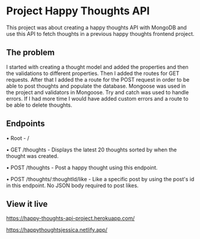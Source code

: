 # Project Happy Thoughts API

This project was about creating a happy thoughts API with MongoDB and use this API to fetch thoughts in a previous happy thoughts frontend project. 

## The problem

I started with creating a thought model and added the properties and then the validations to different properties. Then I added the routes for GET requests. After that I added the a route for the POST request in order to be able to post thoughts and populate the database. Mongoose was used in the project and validators in Mongoose. Try and catch was used to handle errors. If I had more time I would have added custom errors and a route to be able to delete thoughts.

## Endpoints

• Root - /

• GET /thoughts - Displays the latest 20 thoughts sorted by when the thought was created.

• POST /thoughts  - Post a happy thought using this endpoint.

• POST /thoughts/:thoughtId/like - Like a specific post by using the post's id in this endpoint. No JSON body required to post likes.


## View it live

https://happy-thoughts-api-project.herokuapp.com/

https://happythoughtsjessica.netlify.app/

